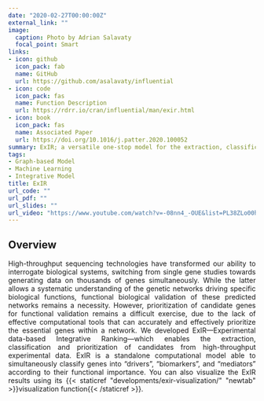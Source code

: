 ```yaml
---
date: "2020-02-27T00:00:00Z"
external_link: ""
image:
  caption: Photo by Adrian Salavaty
  focal_point: Smart
links:
- icon: github
  icon_pack: fab
  name: GitHub
  url: https://github.com/asalavaty/influential
- icon: code
  icon_pack: fas
  name: Function Description 
  url: https://rdrr.io/cran/influential/man/exir.html
- icon: book
  icon_pack: fas
  name: Associated Paper 
  url: https://doi.org/10.1016/j.patter.2020.100052
summary: ExIR; a versatile one-stop model for the extraction, classification, and prioritization of candidate genes from experimental data.
tags:
- Graph-based Model
- Machine Learning
- Integrative Model
title: ExIR
url_code: ""
url_pdf: ""
url_slides: ""
url_video: "https://www.youtube.com/watch?v=-08nn4_-OUE&list=PL38ZLo00h-YHu2SbnQ-lfh4iaIsMQ99Qj&index=3"
---
```


## Overview

<div style="text-align: justify">
High-throughput sequencing technologies have transformed our ability to interrogate biological systems, switching from single gene studies towards generating data on thousands of genes simultaneously. While the latter allows a systematic understanding of the genetic networks driving specific biological functions, functional biological validation of these predicted networks remains a necessity. However, prioritization of candidate genes for functional validation remains a difficult exercise, due to the lack of effective computational tools that can accurately and effectively prioritize the essential genes within a network. We developed ExIR—Experimental data-based Integrative Ranking—which enables the extraction, classification and prioritization of candidates from high-throughput experimental data. ExIR is a standalone computational model able to simultaneously classify genes into “drivers”, “biomarkers”, and “mediators” according to their functional importance. You can also visualize the ExIR results using its {{< staticref "developments/exir-visualization/" "newtab" >}}visualization function{{< /staticref >}}.
</div>
